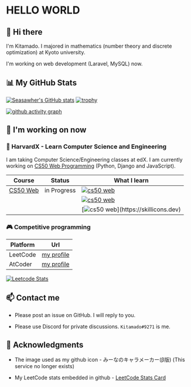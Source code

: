 # HELLO WORLD

## 👋 Hi there

I'm Kitamado. I majored in mathematics (number theory and discrete optimization) at Kyoto university.

I'm working on web development (Laravel, MySQL) now.

## 📊 My GitHub Stats

[![Seasawher's GitHub stats](https://github-readme-stats.vercel.app/api?username=Seasawher&count_private=true&theme=nord)](https://github.com/anuraghazra/github-readme-stats) [![trophy](https://github-profile-trophy.vercel.app/?username=Seasawher&theme=nord&column=4)](https://github.com/ryo-ma/github-profile-trophy)


<!-- [![Top Langs](https://github-readme-stats.vercel.app/api/top-langs/?username=Seasawher&layout=compact&theme=nord&langs_count=10)](https://github.com/anuraghazra/github-readme-stats) -->

<!-- [![GitHub Streak](https://streak-stats.demolab.com/?user=Seasawher&theme=nord)](https://github.com/DenverCoder1/github-readme-streak-stats) -->



[![github activity graph](https://github-readme-activity-graph.cyclic.app/graph?username=Seasawher&theme=nord)](https://github.com/ashutosh00710/github-readme-activity-graph)

## 🌱 I'm working on now

### :school: HarvardX - Learn Computer Science and Engineering

I am taking Computer Science/Engineering classes at edX. I am currently working on [CS50 Web Programming](https://www.edx.org/course/cs50s-web-programming-with-python-and-javascript) (Python, Django and JavaScript).

| Course                                         | Status      | What I learn                                                                               |
| ---------------------------------------------- | ----------- | ------------------------------------------------------------------------------------------ |
| [CS50 Web](https://cs50.harvard.edu/web/2020/) | in Progress | [![cs50 web](https://skillicons.dev/icons?i=python,django,sqlite)](https://skillicons.dev) |
|                                                |             | [![cs50 web](https://skillicons.dev/icons?i=js,react,bootstrap)](https://skillicons.dev)   |
|                                                |             | [![cs50 web](https://skillicons.dev/icons?i=docker,git,)](https://skillicons.dev)          |

### 🎮 Competitive programming

| Platform | Url |
|----------|------------|
| LeetCode | [my profile](https://leetcode.com/Seasawher/)  |
| AtCoder | [my profile](https://atcoder.jp/users/seasawher) |

[![Leetcode Stats](https://leetcard.jacoblin.cool/Seasawher?ext=contest&theme=nord)](https://leetcode.com/Seasawher/)

## 📫 Contact me

* Please post an issue on GitHub. I will reply to you.

* Please use Discord for private discussions. `Kitamado#9271` is me.

## :bow: Acknowledgments

* The image used as my github icon - みーなのキャラメーカー(β版) (This service no longer exists)

* My LeetCode stats embedded in github - [LeetCode Stats Card](https://github.com/JacobLinCool/LeetCode-Stats-Card)
